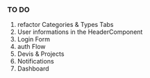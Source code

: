 ### TO DO

1. refactor Categories & Types Tabs
2. User informations in the HeaderComponent
3. Login Form
4. auth Flow
5. Devis & Projects
6. Notifications
7. Dashboard
